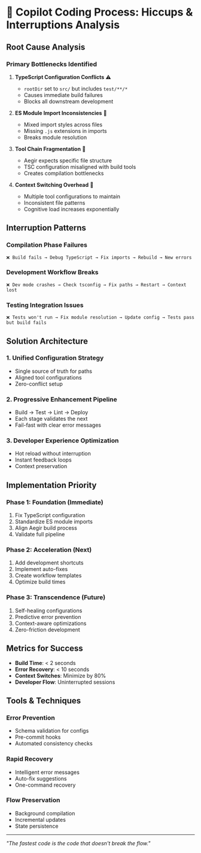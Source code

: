 # 🚀 Copilot Coding Process: Hiccups & Interruptions Analysis

## **Root Cause Analysis**

### **Primary Bottlenecks Identified**

1. **TypeScript Configuration Conflicts** ⚠️
   - `rootDir` set to `src/` but includes `test/**/*`
   - Causes immediate build failures
   - Blocks all downstream development

2. **ES Module Import Inconsistencies** 🔄
   - Mixed import styles across files
   - Missing `.js` extensions in imports
   - Breaks module resolution

3. **Tool Chain Fragmentation** 🔧
   - Aegir expects specific file structure
   - TSC configuration misaligned with build tools
   - Creates compilation bottlenecks

4. **Context Switching Overhead** 🧠
   - Multiple tool configurations to maintain
   - Inconsistent file patterns
   - Cognitive load increases exponentially

## **Interruption Patterns**

### **Compilation Phase Failures**
```
❌ Build fails → Debug TypeScript → Fix imports → Rebuild → New errors
```

### **Development Workflow Breaks**
```
❌ Dev mode crashes → Check tsconfig → Fix paths → Restart → Context lost
```

### **Testing Integration Issues**
```
❌ Tests won't run → Fix module resolution → Update config → Tests pass but build fails
```

## **Solution Architecture**

### **1. Unified Configuration Strategy**
- Single source of truth for paths
- Aligned tool configurations
- Zero-conflict setup

### **2. Progressive Enhancement Pipeline**
- Build → Test → Lint → Deploy
- Each stage validates the next
- Fail-fast with clear error messages

### **3. Developer Experience Optimization**
- Hot reload without interruption
- Instant feedback loops
- Context preservation

## **Implementation Priority**

### **Phase 1: Foundation (Immediate)**
1. Fix TypeScript configuration
2. Standardize ES module imports  
3. Align Aegir build process
4. Validate full pipeline

### **Phase 2: Acceleration (Next)**
1. Add development shortcuts
2. Implement auto-fixes
3. Create workflow templates
4. Optimize build times

### **Phase 3: Transcendence (Future)**
1. Self-healing configurations
2. Predictive error prevention
3. Context-aware optimizations
4. Zero-friction development

## **Metrics for Success**

- **Build Time**: < 2 seconds
- **Error Recovery**: < 10 seconds  
- **Context Switches**: Minimize by 80%
- **Developer Flow**: Uninterrupted sessions

## **Tools & Techniques**

### **Error Prevention**
- Schema validation for configs
- Pre-commit hooks
- Automated consistency checks

### **Rapid Recovery**
- Intelligent error messages
- Auto-fix suggestions
- One-command recovery

### **Flow Preservation**
- Background compilation
- Incremental updates
- State persistence

---

*"The fastest code is the code that doesn't break the flow."*
